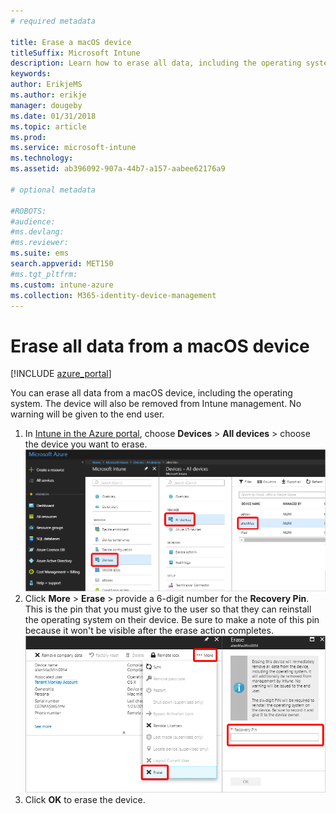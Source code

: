 ```yaml
---
# required metadata

title: Erase a macOS device
titleSuffix: Microsoft Intune
description: Learn how to erase all data, including the operating system, from a macOS device.
keywords:
author: ErikjeMS
ms.author: erikje
manager: dougeby
ms.date: 01/31/2018
ms.topic: article
ms.prod:
ms.service: microsoft-intune
ms.technology:
ms.assetid: ab396092-907a-44b7-a157-aabee62176a9

# optional metadata

#ROBOTS:
#audience:
#ms.devlang:
#ms.reviewer: 
ms.suite: ems
search.appverid: MET150
#ms.tgt_pltfrm:
ms.custom: intune-azure
ms.collection: M365-identity-device-management
---
```


# Erase all data from a macOS device

[!INCLUDE [azure_portal](./includes/azure_portal.md)]

You can erase all data from a macOS device, including the operating system. The device will also be removed from Intune management. No warning will be given to the end user.

1. In [Intune in the Azure portal](https://aka.ms/intuneportal), choose **Devices** > **All devices** > choose the device you want to erase.
![Screenshot](./media/device-erase/choosedevice.png)
2. Click **More** > **Erase** > provide a 6-digit number for the **Recovery Pin**. This is the pin that you must give to the user so that they can reinstall the operating system on their device. Be sure to make a note of this pin because it won't be visible after the erase action completes.
![Screenshot](./media/device-erase/providepin.png)
3. Click **OK** to erase the device.
